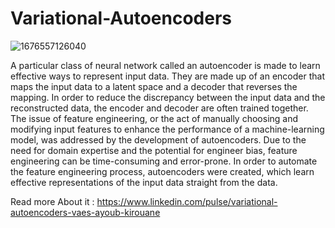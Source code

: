 # Variational-Autoencoders

![1676557126040](https://user-images.githubusercontent.com/99510125/229156444-453b34f3-cc79-4cd0-b15a-139edecc5c3b.png)


A particular class of neural network called an autoencoder is made to learn effective ways to represent input data. They are made up of an encoder that maps the input data to a latent space and a decoder that reverses the mapping. In order to reduce the discrepancy between the input data and the reconstructed data, the encoder and decoder are often trained together.
The issue of feature engineering, or the act of manually choosing and modifying input features to enhance the performance of a machine-learning model, was addressed by the development of autoencoders. Due to the need for domain expertise and the potential for engineer bias, feature engineering can be time-consuming and error-prone. In order to automate the feature engineering process, autoencoders were created, which learn effective representations of the input data straight from the data.

Read more About it : https://www.linkedin.com/pulse/variational-autoencoders-vaes-ayoub-kirouane
